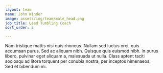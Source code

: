 ```yaml
---
layout: team
name: John Winder
image: assets/img/team/male_head.png
job_title: Lead Tumbling Coach
sort_order: 2

---
```


Nam tristique mattis nisi quis rhoncus. Nullam sed luctus orci, quis accumsan purus. Sed ac aliquam nibh. Quisque quis euismod nibh. In purus libero, pulvinar eget aliquam a, malesuada ut nulla. Class aptent taciti sociosqu ad litora torquent per conubia nostra, per inceptos himenaeos. Sed et bibendum mi.